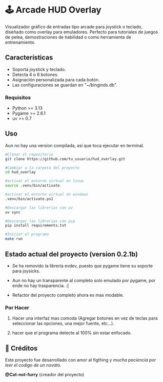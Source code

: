 # 🕹️ Arcade HUD Overlay

Visualizador gráfico de entradas tipo arcade para joystick o teclado, diseñado como overlay para emuladores.
Perfecto para tutoriales de juegos de pelea, demostraciones de habilidad o como herramienta de entrenamiento.

## Características

* Soporta joystick y teclado.
* Detecta 4 o 6 botones.
* Asignación personalizada para cada botón.
* Las configuraciones se guardan en "~/binginds.db".

### Requisitos 

* Python >= 3.13
* Pygame >= 2.6.1
* uv >= 0.7

## Uso
Aun no hay una version compilada, asi que toca ejecutar en terminal.

 ```bash
#Clonar el repositorio
git clone https://github.com/tu_usuario/hud_overlay.git

#Cambiar a la carpeta del proyecto
cd hud_overlay

#activar el entorno virtual en linux
source .venv/bin/activate

#activar el entorno virtual en windows
.venv/bin/activate.ps1

#Descargar las librerias con uv
uv sync

#Descargar las librerias con pip
pip install requirements.txt

#Iniciar el programa
make run 
```
## Estado actual del proyecto (version 0.2.1b)
* Se ha removido la libreria evdev, puesto que pygame tiene su soporte para joysicks.
* Aun no hay un transparente al completo solo emulado por pygame, por ende no hay trasparencia. :[

* Refactor del proyecto completo ahora es mas modable.


### Por Hacer
1. Hacer una interfaz mas comoda (Agregar botones en vez de teclas para seleccionar las opciones, una mejor fuente, etc...).

2. hacer que el programa detecte al 100% sin estar enfocado.

## 👾 Créditos
Este proyecto fue desarrollado con amor al figthing y *mucha paciencia por leer el codigo de un novato.*

**@Cat-not-furry** (creador del proyecto)
